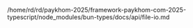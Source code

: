 /home/rd/rd/paykhom-2025/framework-paykhom-com-2025-typescript/node_modules/bun-types/docs/api/file-io.md